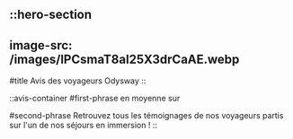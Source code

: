 ::hero-section
---
image-src: /images/lPCsmaT8al25X3drCaAE.webp
---
#title
Avis des voyageurs Odysway
::

::avis-container
#first-phrase
en moyenne sur

#second-phrase
Retrouvez tous les témoignages de nos voyageurs partis sur l'un de nos séjours en immersion !
::

